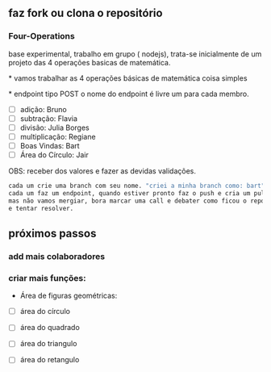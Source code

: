 ## faz fork ou clona o repositório

### Four-Operations
base experimental, trabalho em grupo ( nodejs), trata-se inicialmente de um projeto das 4 operações basicas de matemática.

<p>* vamos trabalhar as 4 operações básicas de matemática coisa simples</p>
<p>* endpoint tipo POST o nome do endpoint é livre um para cada membro.</p>

- [ ] adição: Bruno
- [ ] subtração: Flavia
- [ ] divisão: Julia Borges
- [ ] multiplicação: Regiane
- [ ] Boas Vindas: Bart
- [ ] Área do Círculo: Jair

<p>OBS: receber dos valores e fazer as devidas validações.</p>

```bash
cada um crie uma branch com seu nome. "criei a minha branch como: bart"
cada um faz um endpoint, quando estiver pronto faz o push e cria um pull request
mas não vamos mergiar, bora marcar uma call e debater como ficou o repositorio
e tentar resolver.
```
 
## próximos passos 
### add mais colaboradores
### criar mais funções: 
  - Área de figuras geométricas:
  - [ ] área do círculo
  - [ ] área do quadrado
  - [ ] área do triangulo
  - [ ] área do retangulo

